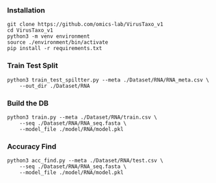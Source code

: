 ### Installation

```
git clone https://github.com/omics-lab/VirusTaxo_v1
cd VirusTaxo_v1
python3 -m venv environment
source ./environment/bin/activate
pip install -r requirements.txt
```


### Train Test Split

```
python3 train_test_spiltter.py --meta ./Dataset/RNA/RNA_meta.csv \
    --out_dir ./Dataset/RNA
```
### Build the DB
```
python3 train.py --meta ./Dataset/RNA/train.csv \
    --seq ./Dataset/RNA/RNA_seq.fasta \
    --model_file ./model/RNA/model.pkl
```

### Accuracy Find

```
python3 acc_find.py --meta ./Dataset/RNA/test.csv \
    --seq ./Dataset/RNA/RNA_seq.fasta \
    --model_file ./model/RNA/model.pkl
```